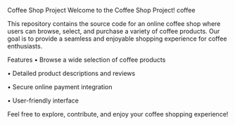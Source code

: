 
Coffee Shop Project
Welcome to the Coffee Shop Project! coffee️

This repository contains the source code for an online coffee shop where users can browse, select, and purchase a variety of coffee products. Our goal is to provide a seamless and enjoyable shopping experience for coffee enthusiasts.

Features
•  Browse a wide selection of coffee products

•  Detailed product descriptions and reviews

•  Secure online payment integration

•  User-friendly interface

Feel free to explore, contribute, and enjoy your coffee shopping experience!
